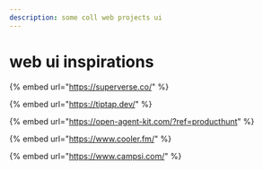 ```yaml
---
description: some coll web projects ui
---
```


# web ui inspirations



{% embed url="https://superverse.co/" %}

{% embed url="https://tiptap.dev/" %}

{% embed url="https://open-agent-kit.com/?ref=producthunt" %}

{% embed url="https://www.cooler.fm/" %}

{% embed url="https://www.campsi.com/" %}
